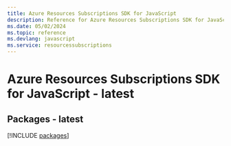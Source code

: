```yaml
---
title: Azure Resources Subscriptions SDK for JavaScript
description: Reference for Azure Resources Subscriptions SDK for JavaScript
ms.date: 05/02/2024
ms.topic: reference
ms.devlang: javascript
ms.service: resourcessubscriptions
---
```

# Azure Resources Subscriptions SDK for JavaScript - latest
## Packages - latest
[!INCLUDE [packages](resources-subscriptions-index.md)]